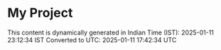 # My Project

This content is dynamically generated in Indian Time (IST): 2025-01-11 23:12:34 IST
Converted to UTC: 2025-01-11 17:42:34 UTC
